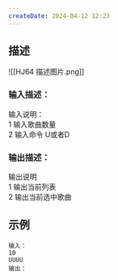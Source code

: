 ```yaml
---
createDate: 2024-04-12 12:23
---
```

## 描述

![[HJ64 描述图片.png]]

### 输入描述：

输入说明：  
1 输入歌曲数量  
2 输入命令 U或者D  

### 输出描述：

输出说明  
1 输出当前列表  
2 输出当前选中歌曲

## 示例
```0
输入：
10
UUUU
输出：
```